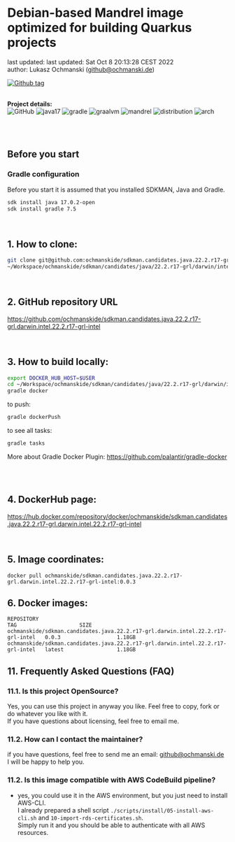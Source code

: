 # Debian-based Mandrel image optimized for building Quarkus projects

last updated: last updated: Sat Oct  8 20:13:28 CEST 2022   
author: Lukasz Ochmanski (github@ochmanski.de)  
  
[![Github tag](https://badgen.net/github/tag/ochmanskide/sdkman.candidates.java.22.2.r17-grl.darwin.intel.22.2.r17-grl-intel?icon=github&kill_cache=1)](https://github.com/ochmanskide/sdkman.candidates.java.22.2.r17-grl.darwin.intel.22.2.r17-grl-intel/tags/0.0.3)  
&nbsp;
  
**Project details:**  
![GitHub](https://img.shields.io/github/license/ochmanskide/sdkman.candidates.java.22.2.r17-grl.darwin.intel.22.2.r17-grl-intel)
![java17](https://img.shields.io/badge/Java-17-brightgreen) 
![gradle](https://img.shields.io/badge/Gradle-7.5-brightgreen) 
![graalvm](https://img.shields.io/badge/GraalVM-22.2.0-brightgreen) 
![mandrel](https://img.shields.io/badge/Mandrel-22.2.0-brightgreen) 
![distribution](https://img.shields.io/badge/Distribution-Darwin-brightgreen) 
![arch](https://img.shields.io/badge/Arch-Intel-brightgreen)  
&nbsp;  
  
&nbsp;


## Before you start

### Gradle configuration

Before you start it is assumed that you installed SDKMAN, Java and Gradle.
```bash
sdk install java 17.0.2-open
sdk install gradle 7.5
```
&nbsp;
&nbsp;

## 1. How to clone:
```bash
git clone git@github.com:ochmanskide/sdkman.candidates.java.22.2.r17-grl.darwin.intel.22.2.r17-grl-intel.git \
~/Workspace/ochmanskide/sdkman/candidates/java/22.2.r17-grl/darwin/intel
```
&nbsp;

## 2. GitHub repository URL
https://github.com/ochmanskide/sdkman.candidates.java.22.2.r17-grl.darwin.intel.22.2.r17-grl-intel
&nbsp;

&nbsp;
## 3. How to build locally:
```bash
export DOCKER_HUB_HOST=$USER
cd ~/Workspace/ochmanskide/sdkman/candidates/java/22.2.r17-grl/darwin/intel
gradle docker
```
to push:
```bash
gradle dockerPush
```
to see all tasks:
```bash
gradle tasks
```
More about Gradle Docker Plugin: https://github.com/palantir/gradle-docker  
&nbsp;

&nbsp;

## 4. DockerHub page:
https://hub.docker.com/repository/docker/ochmanskide/sdkman.candidates.java.22.2.r17-grl.darwin.intel.22.2.r17-grl-intel
&nbsp;

&nbsp;

## 5. Image coordinates:
```  
docker pull ochmanskide/sdkman.candidates.java.22.2.r17-grl.darwin.intel.22.2.r17-grl-intel:0.0.3
```

## 6. Docker images:
```
REPOSITORY                                                                                        TAG                    SIZE
ochmanskide/sdkman.candidates.java.22.2.r17-grl.darwin.intel.22.2.r17-grl-intel   0.0.3                  1.18GB
ochmanskide/sdkman.candidates.java.22.2.r17-grl.darwin.intel.22.2.r17-grl-intel   latest                 1.18GB
```


## 11. Frequently Asked Questions (FAQ)
### 11.1. Is this project OpenSource?
Yes, you can use this project in anyway you like. Feel free to copy, fork or do whatever you like with it.  
If you have questions about licensing, feel free to email me.  

### 11.2. How can I contact the maintainer?
if you have questions, feel free to send me an email: github@ochmanski.de  
I will be happy to help you.

### 11.2. Is this image compatible with AWS CodeBuild pipeline?
- yes, you could use it in the AWS environment, but you just need to install AWS-CLI.  
I already prepared a shell script `./scripts/install/05-install-aws-cli.sh` and `10-import-rds-certificates.sh`.  
Simply run it and you should be able to authenticate with all AWS resources.  
